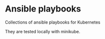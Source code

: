 # Ansible playbooks
Collections of ansible playbooks for Kubernetes

They are tested locally with minikube.